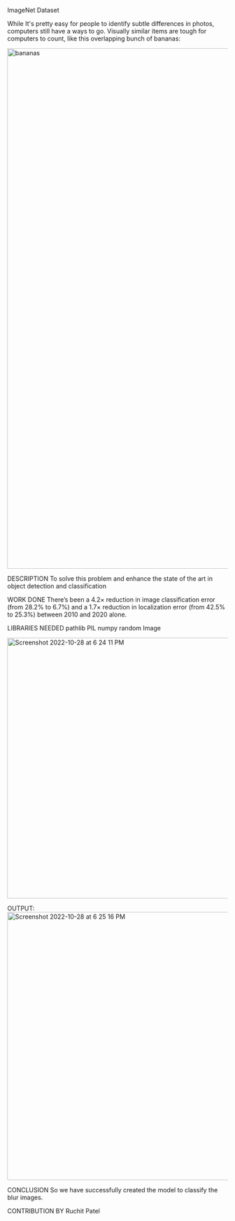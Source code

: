 ImageNet Dataset 

While It's pretty easy for people to identify subtle differences in photos, computers still have a ways to go. Visually similar items are tough for computers to count, like this overlapping bunch of bananas:

<img width="1190" alt="bananas" src="https://user-images.githubusercontent.com/109164824/198587378-4340cf07-57db-4a2b-9c62-8463559bc6b9.png">

DESCRIPTION
To solve this problem and enhance the state of the art in object detection and classification

WORK DONE
There’s been a 4.2× reduction in image classification error (from 28.2% to 6.7%) and a 1.7× reduction in localization error (from 42.5% to 25.3%) between 2010 and 2020 alone. 

LIBRARIES NEEDED
pathlib
PIL
numpy
random
Image

 
<img width="596" alt="Screenshot 2022-10-28 at 6 24 11 PM" src="https://user-images.githubusercontent.com/109164824/198592909-7bcbbcbc-b62f-4805-9dd9-a9bd47f0fba5.png">

OUTPUT: <img width="613" alt="Screenshot 2022-10-28 at 6 25 16 PM" src="https://user-images.githubusercontent.com/109164824/198593305-b48da9a0-6498-4e09-8699-eeaa16260236.png">

CONCLUSION
So we have successfully created the model to classify the blur images. 

CONTRIBUTION BY
Ruchit Patel
